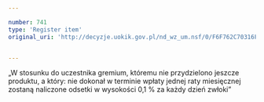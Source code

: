 ```yaml
---

number: 741
type: 'Register item'
original_uri: 'http://decyzje.uokik.gov.pl/nd_wz_um.nsf/0/F6F762C70316F7CDC12572DD00329691?OpenDocument'


---
```


„W stosunku do uczestnika gremium, któremu nie przydzielono jeszcze produktu, a który: nie dokonał w terminie wpłaty jednej raty miesięcznej zostaną naliczone odsetki w wysokości 0,1 % za każdy dzień zwłoki”
